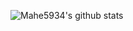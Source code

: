 <!-- ### Hi there 👋 -->
![Mahe5934's github stats](https://github-readme-stats.vercel.app/api?username=Mahe5934&show_icons=true&theme=dracula&count_private=true&include_all_commits=true)

<!--
**Mahe5934/Mahe5934** is a ✨ _special_ ✨ repository because its `README.md` (this file) appears on your GitHub profile.

Here are some ideas to get you started:

- 🔭 I’m currently working on ...
- 🌱 I’m currently learning ...
- 👯 I’m looking to collaborate on ...
- 🤔 I’m looking for help with ...
- 💬 Ask me about ...
- 📫 How to reach me: ...
- 😄 Pronouns: ...
- ⚡ Fun fact: ...
-->
